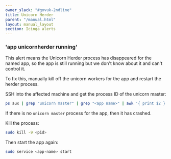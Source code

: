```yaml
---
owner_slack: "#govuk-2ndline"
title: Unicorn Herder
parent: "/manual.html"
layout: manual_layout
section: Icinga alerts
---
```


### 'app unicornherder running'

This alert means the Unicorn Herder process has disappeared for the
named app, so the app is still running but we don't know about it and
can't control it.

To fix this, manually kill off the unicorn workers for the app and
restart the herder process.

SSH into the affected machine and get the process ID of the unicorn
master:

```bash
ps aux | grep "unicorn master" | grep "<app name>" | awk '{ print $2 }'
```

If there is no `unicorn master` process for the app, then it has
crashed.

Kill the process:

```bash
sudo kill -9 <pid>
```

Then start the app again:

```bash
sudo service <app-name> start
```
